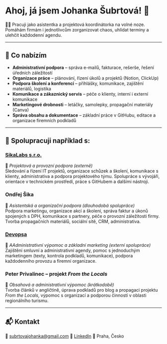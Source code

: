 # Ahoj, já jsem Johanka Šubrtová! 👋  

👩‍💻 Pracuji jako asistentka a projektová koordinátorka na volné noze. Pomáhám firmám i jednotlivcům zorganizovat chaos, uhlídat termíny a ulehčit každodenní agendu.

---

## 🧰 Co nabízím

- **Administrativní podpora** – správa e-mailů, fakturace, rešerše, řešení úředních záležitostí
- **Organizace práce** – plánování, řízení úkolů a projektů (Notion, ClickUp)
- **Podpora školení a konferencí** – přihlášky, komunikace, zajištění materiálů, logistika
- **Komunikace a zákaznický servis** – péče o klienty, interní i externí komunikace
- **Marketingové drobnosti** – letáčky, samolepky, propagační materiály (Canva)
- **Správa obsahu a dokumentace** – základní práce v GitHubu, editace a organizace firemních podkladů

---

## 🤝 Spolupracuji například s:

### [SikaLabs s.r.o.](https://sikalabs.com)
🔹 *Projektová a provozní podpora (externě)*  
Sledování a řízení IT projektů, organizace schůzek a školení, komunikace s klienty, administrativa a podpora projektového týmu. Spolupráce s vývojáři, orientace v technickém prostředí, práce s GitHubem a dalšími nástroji.

### Ondřej Šika
🔹 *Asistentská a organizační podpora (dlouhodobá spolupráce)*  
Podpora marketingu, organizace akcí a školení, správa faktur a úkonů spojených s DPH, komunikace s partnery, péče o provozní záležitosti firmy. Tvorba propagačních materiálů, sociální sítě, CRM, administrativa.

### [Devopsa](https://devopsa.com)
🔹 *AAdministrativní výpomoc a základní marketing (externí spolupráce)*  
Zajištění smluvní a administrativní agendy, pomoc s jednoduchým marketingem (texty, kontrola podkladů, komunikace), podpora každodenního provozu a firemní organizace.

### Peter Privalinec – projekt *From the Locals*
🔹 *Obsahová a administrativní výpomoc (krátkodobě)*  
Tvorba článků v angličtině, úprava podkladů pro blog a propagaci projektu *From the Locals*, výpomoc s organizací a podporou činností v oblasti regionálního turismu.

---

## 📬 Kontakt

📧 subrtovajohanka@gmail.com
🔗 [LinkedIn]([https://linkedin.com/in/johankasubrtova](https://www.linkedin.com/in/johanka-%C5%A1ubrtov%C3%A1-0831411b6/?originalSubdomain=cz))  
📍 Praha, Česko  

